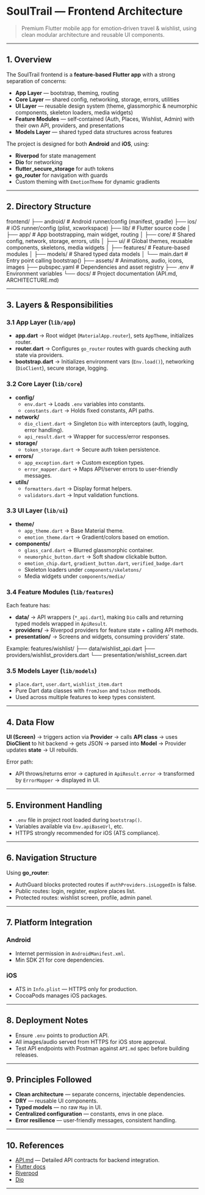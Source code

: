# SoulTrail — Frontend Architecture

> Premium Flutter mobile app for emotion‑driven travel & wishlist, using clean modular architecture and reusable UI components.

---

## 1. Overview

The SoulTrail frontend is a **feature-based Flutter app** with a strong separation of concerns:
- **App Layer** — bootstrap, theming, routing
- **Core Layer** — shared config, networking, storage, errors, utilities
- **UI Layer** — reusable design system (theme, glassmorphic & neumorphic components, skeleton loaders, media widgets)
- **Feature Modules** — self‑contained (Auth, Places, Wishlist, Admin) with their own API, providers, and presentations
- **Models Layer** — shared typed data structures across features

The project is designed for both **Android** and **iOS**, using:
- **Riverpod** for state management
- **Dio** for networking
- **flutter_secure_storage** for auth tokens
- **go_router** for navigation with guards
- Custom theming with `EmotionTheme` for dynamic gradients

---

## 2. Directory Structure

frontend/
├── android/ # Android runner/config (manifest, gradle)
├── ios/ # iOS runner/config (plist, xcworkspace)
├── lib/ # Flutter source code
│ ├── app/ # App bootstrapping, main widget, routing
│ ├── core/ # Shared config, network, storage, errors, utils
│ ├── ui/ # Global themes, reusable components, skeletons, media widgets
│ ├── features/ # Feature-based modules
│ ├── models/ # Shared typed data models
│ └── main.dart # Entry point calling bootstrap()
├── assets/ # Animations, audio, icons, images
├── pubspec.yaml # Dependencies and asset registry
├── .env # Environment variables
└── docs/ # Project documentation (API.md, ARCHITECTURE.md)

---

## 3. Layers & Responsibilities

### 3.1 App Layer (`lib/app`)
- **app.dart** → Root widget (`MaterialApp.router`), sets `AppTheme`, initializes router.
- **router.dart** → Configures `go_router` routes with guards checking auth state via providers.
- **bootstrap.dart** → Initializes environment vars (`Env.load()`), networking (`DioClient`), secure storage, logging.

### 3.2 Core Layer (`lib/core`)
- **config/**
  - `env.dart` → Loads `.env` variables into constants.
  - `constants.dart` → Holds fixed constants, API paths.
- **network/**
  - `dio_client.dart` → Singleton `Dio` with interceptors (auth, logging, error handling).
  - `api_result.dart` → Wrapper for success/error responses.
- **storage/**
  - `token_storage.dart` → Secure auth token persistence.
- **errors/**
  - `app_exception.dart` → Custom exception types.
  - `error_mapper.dart` → Maps API/server errors to user‑friendly messages.
- **utils/**
  - `formatters.dart` → Display format helpers.
  - `validators.dart` → Input validation functions.

### 3.3 UI Layer (`lib/ui`)
- **theme/**
  - `app_theme.dart` → Base Material theme.
  - `emotion_theme.dart` → Gradient/colors based on emotion.
- **components/**
  - `glass_card.dart` → Blurred glassmorphic container.
  - `neumorphic_button.dart` → Soft shadow clickable button.
  - `emotion_chip.dart`, `gradient_button.dart`, `verified_badge.dart`
  - Skeleton loaders under `components/skeletons/`
  - Media widgets under `components/media/`

### 3.4 Feature Modules (`lib/features`)
Each feature has:
- **data/** → API wrappers (`*_api.dart`), making `Dio` calls and returning typed models wrapped in `ApiResult`.
- **providers/** → Riverpod providers for feature state + calling API methods.
- **presentation/** → Screens and widgets, consuming providers’ state.

Example:
features/wishlist/
├── data/wishlist_api.dart
├── providers/wishlist_providers.dart
└── presentation/wishlist_screen.dart

### 3.5 Models Layer (`lib/models`)
- `place.dart`, `user.dart`, `wishlist_item.dart`
- Pure Dart data classes with `fromJson` and `toJson` methods.
- Used across multiple features to keep types consistent.

---

## 4. Data Flow

**UI (Screen)** → triggers action via **Provider** → calls **API class** → uses **DioClient** to hit backend → gets JSON → parsed into **Model** → Provider updates **state** → UI rebuilds.

Error path:
- API throws/returns error → captured in `ApiResult.error` → transformed by `ErrorMapper` → displayed in UI.

---

## 5. Environment Handling

- `.env` file in project root loaded during `bootstrap()`.
- Variables available via `Env.apiBaseUrl`, etc.
- HTTPS strongly recommended for iOS (ATS compliance).

---

## 6. Navigation Structure

Using **go_router**:
- AuthGuard blocks protected routes if `authProviders.isLoggedIn` is false.
- Public routes: login, register, explore places list.
- Protected routes: wishlist screen, profile, admin panel.

---

## 7. Platform Integration

### Android
- Internet permission in `AndroidManifest.xml`.
- Min SDK 21 for core dependencies.
  
### iOS
- ATS in `Info.plist` — HTTPS only for production.
- CocoaPods manages iOS packages.

---

## 8. Deployment Notes

- Ensure `.env` points to production API.
- All images/audio served from HTTPS for iOS store approval.
- Test API endpoints with Postman against `API.md` spec before building releases.

---

## 9. Principles Followed

- **Clean architecture** — separate concerns, injectable dependencies.
- **DRY** — reusable UI components.
- **Typed models** — no raw `Map` in UI.
- **Centralized configuration** — constants, envs in one place.
- **Error resilience** — user‑friendly messages, consistent handling.

---

## 10. References

- [API.md](./API.md) — Detailed API contracts for backend integration.
- [Flutter docs](https://flutter.dev)
- [Riverpod](https://riverpod.dev)
- [Dio](https://pub.dev/packages/dio)

---
